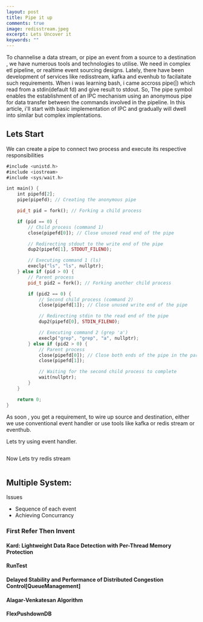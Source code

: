 ```yaml
---
layout: post
title: Pipe it up
comments: true
image: redisstream.jpeg
excerpt: Lets Uncover it
keywords: ""
---
```


To channelise a data stream, or pipe an event from a source to a destination , we have numerous tools and technologies to utilise. We need in complex etl pipeline, or realtime event sourcing designs. Lately, there have been development of services like redisstream, kafka and evenhub to facilaitate such requirements. 
When i was learning bash, i came accross pipe(|) which read from a stdin(default fd) and give result to stdout. So, The pipe symbol enables the establishment of an IPC mechanism using an anonymous pipe for data transfer between the commands involved in the pipeline. In this article, i'll start with basic implementation of IPC and gradually will dwell into similar but complex implentations.



## Lets Start

We can create a pipe to connect two process and execute its respective responsibilities

```rs
#include <unistd.h>
#include <iostream>
#include <sys/wait.h>

int main() {
    int pipefd[2];
    pipe(pipefd); // Creating the anonymous pipe

    pid_t pid = fork(); // Forking a child process

    if (pid == 0) {
        // Child process (command 1)
        close(pipefd[0]); // Close unused read end of the pipe

        // Redirecting stdout to the write end of the pipe
        dup2(pipefd[1], STDOUT_FILENO);

        // Executing command 1 (ls)
        execlp("ls", "ls", nullptr);
    } else if (pid > 0) {
        // Parent process
        pid_t pid2 = fork(); // Forking another child process

        if (pid2 == 0) {
            // Second child process (command 2)
            close(pipefd[1]); // Close unused write end of the pipe

            // Redirecting stdin to the read end of the pipe
            dup2(pipefd[0], STDIN_FILENO);

            // Executing command 2 (grep 'a')
            execlp("grep", "grep", "a", nullptr);
        } else if (pid2 > 0) {
            // Parent process
            close(pipefd[0]); // Close both ends of the pipe in the parent
            close(pipefd[1]);

            // Waiting for the second child process to complete
            wait(nullptr);
        }
    }

    return 0;
}


``` 

As soon , you get a requirement, to wire up source and destination, either we use conventional event handler or use tools like kafka or redis stream or eventhub. 

Lets try using event handler.
```rs

```



Now Lets try redis stream 
```rs
```


## Multiple System:

Issues
<br>
* Sequence of each event
* Achieving Concurrancy

### First Refer Then Invent

#### Kard: Lightweight Data Race Detection with Per-Thread Memory Protection
#### RunTest

#### Delayed Stability and Performance of Distributed Congestion Control[QueueManagement]

#### Alagar-Venkatesan Algorithm

#### FlexPushdownDB
